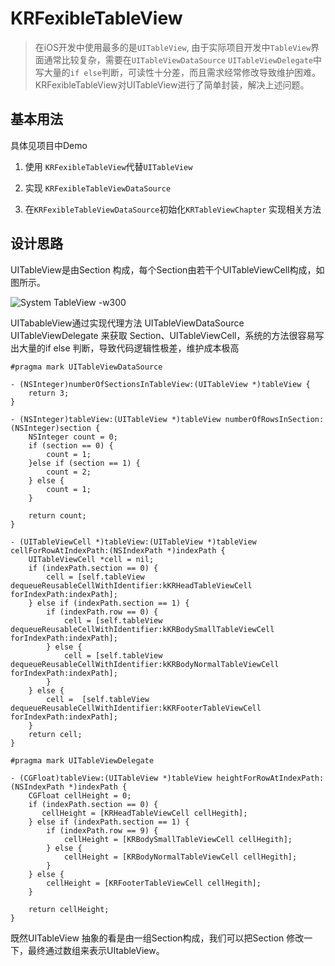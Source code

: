 # KRFexibleTableView

>在iOS开发中使用最多的是`UITableView`, 由于实际项目开发中`TableView`界面通常比较复杂，需要在`UITableViewDataSource` `UITableViewDelegate`中写大量的`if else`判断，可读性十分差，而且需求经常修改导致维护困难。KRFexibleTableView对UITableView进行了简单封装，解决上述问题。

## 基本用法

具体见项目中Demo

1. 使用 `KRFexibleTableView`代替`UITableView`

2. 实现 `KRFexibleTableViewDataSource`

3. 在`KRFexibleTableViewDataSource`初始化`KRTableViewChapter` 实现相关方法

## 设计思路

UITableView是由Section 构成，每个Section由若干个UITableViewCell构成，如图所示。

![System TableView -w300](http://p0ac2oojk.bkt.clouddn.com/111.png)

UITabableView通过实现代理方法 UITableViewDataSource UITableViewDelegate 来获取 Section、UITableViewCell，系统的方法很容易写出大量的if else 判断，导致代码逻辑性极差，维护成本极高

```
#pragma mark UITableViewDataSource

- (NSInteger)numberOfSectionsInTableView:(UITableView *)tableView {
    return 3;
}

- (NSInteger)tableView:(UITableView *)tableView numberOfRowsInSection:(NSInteger)section {
    NSInteger count = 0;
    if (section == 0) {
        count = 1;
    }else if (section == 1) {
        count = 2;
    } else {
        count = 1;
    }
    
    return count;
}

- (UITableViewCell *)tableView:(UITableView *)tableView cellForRowAtIndexPath:(NSIndexPath *)indexPath {
    UITableViewCell *cell = nil;
    if (indexPath.section == 0) {
        cell = [self.tableView dequeueReusableCellWithIdentifier:kKRHeadTableViewCell forIndexPath:indexPath];
    } else if (indexPath.section == 1) {
        if (indexPath.row == 0) {
            cell = [self.tableView dequeueReusableCellWithIdentifier:kKRBodySmallTableViewCell forIndexPath:indexPath];
        } else {
            cell = [self.tableView dequeueReusableCellWithIdentifier:kKRBodyNormalTableViewCell forIndexPath:indexPath];
        }
    } else {
        cell =  [self.tableView dequeueReusableCellWithIdentifier:kKRFooterTableViewCell forIndexPath:indexPath];
    }
    return cell;
}

#pragma mark UITableViewDelegate

- (CGFloat)tableView:(UITableView *)tableView heightForRowAtIndexPath:(NSIndexPath *)indexPath {
    CGFloat cellHeight = 0;
    if (indexPath.section == 0) {
       cellHeight = [KRHeadTableViewCell cellHegith];
    } else if (indexPath.section == 1) {
        if (indexPath.row == 9) {
            cellHeight = [KRBodySmallTableViewCell cellHegith];
        } else {
            cellHeight = [KRBodyNormalTableViewCell cellHegith];
        }
    } else {
        cellHeight = [KRFooterTableViewCell cellHegith];
    }
    
    return cellHeight;
}

```

既然UITableView 抽象的看是由一组Section构成，我们可以把Section 修改一下，最终通过数组来表示UItableView。





